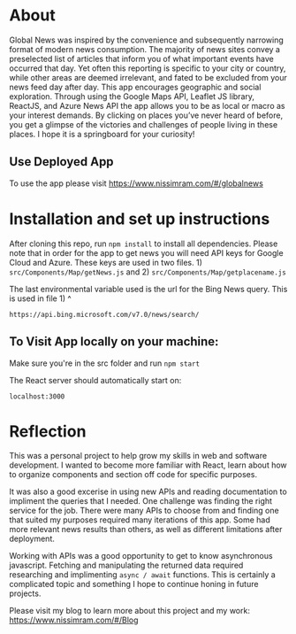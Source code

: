 

# About 
Global News was inspired by the convenience and subsequently narrowing format of modern news consumption. The majority of news sites convey a preselected list of articles that inform you of what important events have occurred that day. Yet often this reporting is specific to your city or country, while other areas are deemed irrelevant, and fated to be excluded from your news feed day after day. This app encourages geographic and social exploration. Through using the Google Maps API, Leaflet JS library, ReactJS, and Azure News API the app allows you to be as local or macro as your interest demands. By clicking on places you’ve never heard of before, you get a glimpse of the victories and challenges of people living in these places. I hope it is a springboard for your curiosity!

## Use Deployed App 
To use the app please visit https://www.nissimram.com/#/globalnews

# Installation and set up instructions

After cloning this repo, run `npm install` to install all dependencies. Please note that in order for the app to get news you will need API keys for Google Cloud and Azure. These keys are used in two files. 1) `src/Components/Map/getNews.js` and 2) `src/Components/Map/getplacename.js`

The last environmental variable used is the url for the Bing News query. This is used in file 1) ^ 

`https://api.bing.microsoft.com/v7.0/news/search/` 

## To Visit App locally on your machine:

 Make sure you're in the src folder and run `npm start`
 
 The React server should automatically start on: 

`localhost:3000`


# Reflection

This was a personal project to help grow my skills in web and software development. I wanted to become more familiar with React, learn about how to organize components and section off code for specific purposes. 

It was also a good excerise in using new APIs and reading documentation to impliment the queries that I needed. One challenge was finding the right service for the job. There were many APIs to choose from and finding one that suited my purposes required many iterations of this app. Some had more relevant news results than others, as well as different limitations after deployment.

Working with APIs was a good opportunity to get to know asynchronous javascript. Fetching and manipulating the returned data required researching and implimenting `async / await` functions. This is certainly a complicated topic and something I hope to continue honing in future projects.

Please visit my blog to learn more about this project and my work: https://www.nissimram.com/#/Blog


